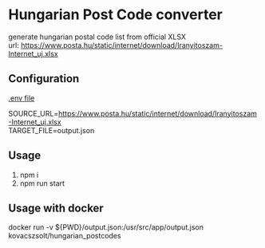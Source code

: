 # Hungarian Post Code converter  

generate hungarian postal code list from official XLSX  
url: https://www.posta.hu/static/internet/download/Iranyitoszam-Internet_uj.xlsx  

## Configuration
[.env file](./.env)  

SOURCE_URL=https://www.posta.hu/static/internet/download/Iranyitoszam-Internet_uj.xlsx  
TARGET_FILE=output.json  


## Usage
1. npm i  
2. npm run start  

## Usage with docker  
docker run  -v ${PWD}/output.json:/usr/src/app/output.json kovacszsolt/hungarian_postcodes
